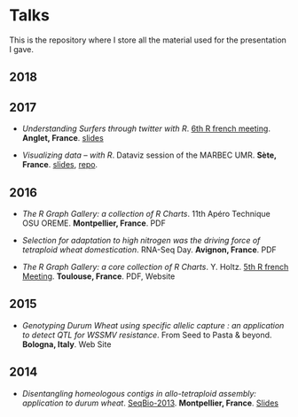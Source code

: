 # Talks

This is the repository where I store all the material used for the presentation I gave.



## 2018





## 2017

- *Understanding Surfers through twitter with R*. [6th R french meeting](http://angletr2017.com). **Anglet, France**. [slides](https://github.com/holtzy/Talk/blob/master/2017/2017_Anglet_R_meeting/Holtz_LightTalk_RencontresR_2017.pdf)

- *Visualizing data – with R*. Dataviz session of the MARBEC UMR. **Sète, France**. [slides](https://holtzy.github.io/DatavizWithR_Sete_2017/#1), [repo](https://github.com/holtzy/DatavizWithR_Sete_2017).



## 2016

- *The R Graph Gallery: a collection of R Charts*. 11th Apéro Technique OSU OREME. **Montpellier, France**. PDF

- *Selection for adaptation to high nitrogen was the driving force of tetraploid wheat domestication*. RNA-Seq Day.  **Avignon, France**. PDF

- *The R Graph Gallery: a core collection of R Charts*. Y. Holtz. [5th R french Meeting](). **Toulouse, France**. PDF, Website



## 2015

- *Genotyping Durum Wheat using specific allelic capture : an application to detect QTL for WSSMV resistance*. From Seed to Pasta & beyond. **Bologna, Italy**. Web Site



## 2014

- *Disentangling homeologous contigs in allo-tetraploid assembly: application to durum wheat*. [SeqBio-2013](http://www.gdr-bim.cnrs.fr/seqbio2013/). **Montpellier, France**.  [Slides]()


